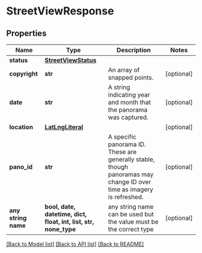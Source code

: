 # StreetViewResponse


## Properties
Name | Type | Description | Notes
------------ | ------------- | ------------- | -------------
**status** | [**StreetViewStatus**](StreetViewStatus.md) |  | 
**copyright** | **str** | An array of snapped points. | [optional] 
**date** | **str** | A string indicating year and month that the panorama was captured. | [optional] 
**location** | [**LatLngLiteral**](LatLngLiteral.md) |  | [optional] 
**pano_id** | **str** | A specific panorama ID. These are generally stable, though panoramas may change ID over time as imagery is refreshed. | [optional] 
**any string name** | **bool, date, datetime, dict, float, int, list, str, none_type** | any string name can be used but the value must be the correct type | [optional]

[[Back to Model list]](../README.md#documentation-for-models) [[Back to API list]](../README.md#documentation-for-api-endpoints) [[Back to README]](../README.md)


